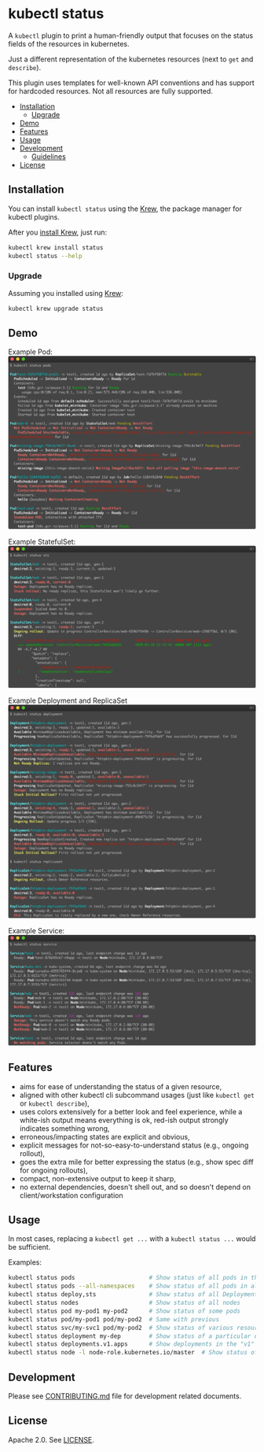 # kubectl status

A `kubectl` plugin to print a human-friendly output that focuses on the status fields of the resources in kubernetes.

Just a different representation of the kubernetes resources (next to `get` and `describe`).

This plugin uses templates for well-known API conventions and has support for hardcoded resources. Not all resources are
fully supported.

- [Installation](#installation)
    * [Upgrade](#upgrade)
- [Demo](#demo)
- [Features](#features)
- [Usage](#usage)
- [Development](#development)
    * [Guidelines](./CONTRIBUTING.md#general-guidelines)
- [License](#license)

## Installation

You can install `kubectl status` using the [Krew](https://github.com/kubernetes-sigs/krew), the package manager for
kubectl plugins.

After you [install Krew](https://krew.sigs.k8s.io/docs/user-guide/setup/install/), just run:

```bash
kubectl krew install status
kubectl status --help
```

### Upgrade

Assuming you installed using [Krew](https://github.com/kubernetes-sigs/krew):

```bash
kubectl krew upgrade status
```

## Demo

Example Pod:
![pod](assets/pod.png)

Example StatefulSet:
![statefulset](assets/statefulset.png)

Example Deployment and ReplicaSet
![deployment-replicaset](assets/deployment-replicaset.png)

Example Service:
![service](assets/service.png)

## Features

* aims for ease of understanding the status of a given resource,
* aligned with other kubectl cli subcommand usages (just like `kubectl get` or `kubectl describe`),
* uses colors extensively for a better look and feel experience, while a white-ish output means everything is ok,
  red-ish output strongly indicates something wrong,
* erroneous/impacting states are explicit and obvious,
* explicit messages for not-so-easy-to-understand status (e.g., ongoing rollout),
* goes the extra mile for better expressing the status (e.g., show spec diff for ongoing rollouts),
* compact, non-extensive output to keep it sharp,
* no external dependencies, doesn't shell out, and so doesn't depend on client/workstation configuration

## Usage

In most cases, replacing a `kubectl get ...` with a `kubectl status ...` would be sufficient.

Examples:

```bash
kubectl status pods                     # Show status of all pods in the current namespace
kubectl status pods --all-namespaces    # Show status of all pods in all namespaces
kubectl status deploy,sts               # Show status of all Deployments and StatefulSets in the current namespace
kubectl status nodes                    # Show status of all nodes
kubectl status pod my-pod1 my-pod2      # Show status of some pods
kubectl status pod/my-pod1 pod/my-pod2  # Same with previous
kubectl status svc/my-svc1 pod/my-pod2  # Show status of various resources
kubectl status deployment my-dep        # Show status of a particular deployment
kubectl status deployments.v1.apps      # Show deployments in the "v1" version of the "apps" API group.
kubectl status node -l node-role.kubernetes.io/master  # Show status of nodes marked as master
```

## Development

Please see [CONTRIBUTING.md](./CONTRIBUTING.md) file for development related documents.

## License

Apache 2.0. See [LICENSE](./LICENSE).
